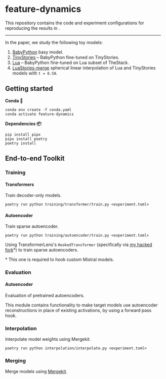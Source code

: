 # feature-dynamics

This repository contains the code and experiment configurations for reproducing the results in []().

---

In the paper, we study the following toy models:

1. [BabyPython](https://huggingface.co/nilq/baby-python-mistral-1L-tiny-base) basy model.
2. [TinyStories](https://huggingface.co/nilq/baby-python-mistral-1L-tiny-TinyStories-ft) – BabyPython fine-tuned on TinyStories.
3. [Lua](https://huggingface.co/nilq/baby-python-mistral-1L-tiny-lua-ft) – BabyPython fine-tuned on Lua subset of TheStack.
4. [LuaStories-merge](https://huggingface.co/nilq/baby-python-1L-mistral-lua-stories-slerp) spherical linear interpolation of Lua and TinyStories models with `t = 0.58`.

## Getting started

**Conda 🐍**
```
conda env create -f conda.yaml
conda activate feature-dynamics
```

**Dependencies 📦**

```
pip install pipx
pipx install poetry
poetry install
```

## End-to-end Toolkit

### Training

#### Transformers 

Train decoder-only models.

```
poetry run python training/transformer/train.py <experiment.toml>
```

#### Autoencoder

Train sparse autoencoder.

```
poetry run python training/autoencoder/train.py <experiment.toml>
```

Using TransformerLens's `HookedTransformer` (specifically via [my hacked fork](https://github.com/nilq/TransformerLens)*) to train sparse autoencoders.

\* This one is required to hook custom Mistral models.

### Evaluation

#### Autoencoder

Evaluation of pretrained autoencoders.

This module contains functionality to make target models use autoencoder reconstructions in place of existing activations, by using a forward pass hook. 

### Interpolation

Interpolate model weights using Mergekit.

```
poetry run python interpolation/interpolate.py <experiment.toml>
```

### Merging

Merge models using [Mergekit](https://github.com/arcee-ai/mergekit).
